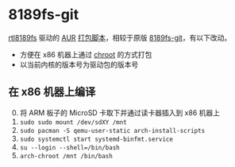 # 8189fs-git

[rtl8189fs] 驱动的 [AUR] [打包脚本]，相较于原版 [8189fs-git]，有以下改动。

- 方便在 x86 机器上通过 [chroot] 的方式打包
- 以当前内核的版本号为驱动包的版本号

[rtl8189fs]: https://github.com/jwrdegoede/rtl8189ES_linux/tree/rtl8189fs
[AUR]: https://aur.archlinux.org/
[打包脚本]: https://wiki.archlinux.org/title/PKGBUILD
[8189fs-git]: https://aur.archlinux.org/packages/8189fs-git
[chroot]: https://wiki.archlinux.org/title/Chroot#Using_arch-chroot

## 在 x86 机器上编译

0. 将 ARM 板子的 MicroSD 卡取下并通过读卡器插入到 x86 机器上
1. `sudo sudo mount /dev/sdXY /mnt`
2. `sudo pacman -S qemu-user-static arch-install-scripts`
3. `sudo systemctl start systemd-binfmt.service`
4. `su --login --shell=/bin/bash`
5. `arch-chroot /mnt /bin/bash`
